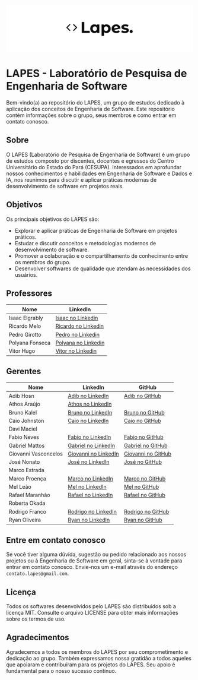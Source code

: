 ![image](https://github.com/lapes-engenharia-de-software/.github/blob/main/lapes-wide.png)
# LAPES - Laboratório de Pesquisa de Engenharia de Software

Bem-vindo(a) ao repositório do LAPES, um grupo de estudos dedicado à aplicação dos conceitos de Engenharia de Software. Este repositório contém informações sobre o grupo, seus membros e como entrar em contato conosco.

## Sobre
O LAPES (Laboratório de Pesquisa de Engenharia de Software) é um grupo de estudos composto por discentes, docentes e egressos do Centro Universitário do Estado do Pará (CESUPA). Interessados em aprofundar nossos conhecimentos e habilidades em Engenharia de Software e Dados e IA, nos reunimos para discutir e aplicar práticas modernas de desenvolvimento de software em projetos reais.

## Objetivos
Os principais objetivos do LAPES são:
- Explorar e aplicar práticas de Engenharia de Software em projetos práticos.
- Estudar e discutir conceitos e metodologias modernos de desenvolvimento de software.
- Promover a colaboração e o compartilhamento de conhecimento entre os membros do grupo.
- Desenvolver softwares de qualidade que atendam às necessidades dos usuários.

## Professores
| Nome | LinkedIn |
| - | - |
| Isaac Elgrably | [Isaac no Linkedin](https://www.linkedin.com/in/isaac-elgrably-8a3440115) |
| Ricardo Melo | [Ricardo no Linkedin](https://www.linkedin.com/in/ricardorodrigom) |
| Pedro Girotto | [Pedro no Linkedin](https://www.linkedin.com/in/pedro-girotto-713b85131/) |
| Polyana Fonseca | [Polyana no Linkedin](https://www.linkedin.com/in/polyana-fonseca-nascimento/) |
| Vitor Hugo | [Vitor no Linkedin](https://www.linkedin.com/in/vitorhfgomes/) |

## Gerentes  
| Nome              | LinkedIn                                                                 | GitHub                                           |
|-------------------|--------------------------------------------------------------------------|--------------------------------------------------|
| Adib Hosn         | [Adib no LinkedIn](https://www.linkedin.com/in/adibhosn/) | [Adib no GitHub](https://github.com/adibhosn) |
| Athos Araújo      | [Athos no LinkedIn](https://www.linkedin.com/in/ahtoous/) |                                                  |
| Bruno Kalel       | [Bruno no LinkedIn](https://www.linkedin.com/in/bruno-kalel)             | [Bruno no GitHub](https://github.com/bruno-kalel) |
| Caio Johnston     | [Caio no LinkedIn](https://www.linkedin.com/in/caio-johnston)            | [Caio no GitHub](https://github.com/CaioJohnston) |
| Davi Maciel       |                                                                          |                                                  |
| Fabio Neves       | [Fabio no LinkedIn](https://www.linkedin.com/in/fabioneves00)            | [Fabio no GitHub](https://github.com/FabioNeves00) |
| Gabriel Mattos    | [Gabriel no LinkedIn](https://www.linkedin.com/in/gabrielmatsan/)       | [Gabriel no GitHub](https://github.com/gabrielmatsan) |
| Giovanni Vasconcelos | [Giovanni no LinkedIn](https://www.linkedin.com/in/giovannivasconcelos/)       | [Giovanni no GitHub](https://github.com/giovannibragasv) |
| José Nonato       | [José no LinkedIn](https://www.linkedin.com/in/jose-nonato-junior)       | [José no GitHub](https://github.com/Jose-Nonato) |
| Marco Estrada     |                                                                          |                                                  |
| Marco Proença     | [Marco no LinkedIn](https://www.linkedin.com/in/marco-aurélio-proença-neto-629008210) | [Marco no GitHub](https://github.com/Ninniet5670) |
| Mel Leão          | [Mel no LinkedIn](https://www.linkedin.com/in/mel-leao)                  | [Mel no GitHub](https://github.com/melltl)       |
| Rafael Maranhão   | [Rafael no LinkedIn](https://www.linkedin.com/in/rafael-maranhao-juliano) | [Rafael no GitHub](https://github.com/gabipasse) |
| Roberta Okada     |                                                                          |                                                  |
| Rodrigo Franco    | [Rodrigo no LinkedIn](https://www.linkedin.com/in/rodrigo-cardoso-franco-23a6001bb) | [Rodrigo no GitHub](https://github.com/RCFranco) |
| Ryan Oliveira     | [Ryan no LinkedIn](https://www.linkedin.com/in/ryanolivr)                | [Ryan no GitHub](https://github.com/RyanOliveira00) |

## Entre em contato conosco
Se você tiver alguma dúvida, sugestão ou pedido relacionado aos nossos projetos ou à Engenharia de Software em geral, sinta-se à vontade para entrar em contato conosco. Envie-nos um e-mail através do endereço `contato.lapes@gmail.com`.

## Licença
Todos os softwares desenvolvidos pelo LAPES são distribuídos sob a licença MIT. Consulte o arquivo LICENSE para obter mais informações sobre os termos de uso.

## Agradecimentos
Agradecemos a todos os membros do LAPES por seu comprometimento e dedicação ao grupo. Também expressamos nossa gratidão a todos aqueles que apoiaram e contribuíram para os projetos do LAPES. Seu apoio é fundamental para o nosso sucesso contínuo.
